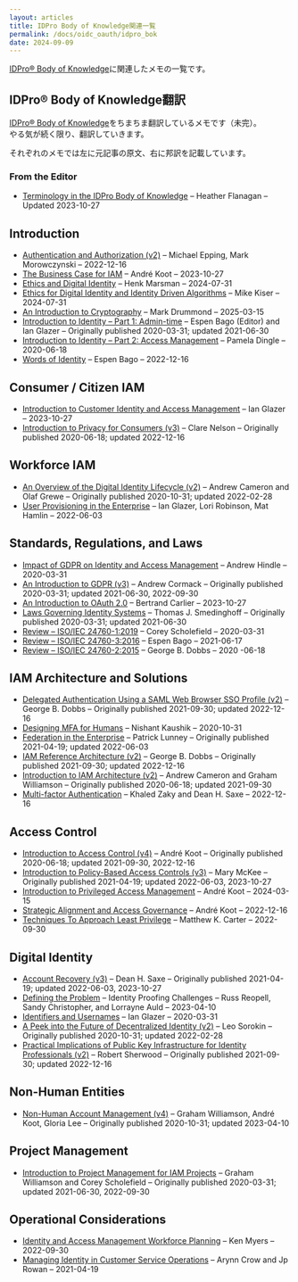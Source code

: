 ```yaml
---
layout: articles
title: IDPro Body of Knowledge関連一覧
permalink: /docs/oidc_oauth/idpro_bok
date: 2024-09-09
---
```


[IDPro® Body of Knowledge](https://idpro.org/body-of-knowledge/)に関連したメモの一覧です。

## IDPro® Body of Knowledge翻訳

[IDPro® Body of Knowledge](https://idpro.org/body-of-knowledge/)をちまちま翻訳しているメモです（未完）。  
やる気が続く限り、翻訳していきます。

それぞれのメモでは左に元記事の原文、右に邦訳を記載しています。

### From the Editor

- [Terminology in the IDPro Body of Knowledge](./41) – Heather Flanagan – Updated 2023-10-27

## Introduction

- [Authentication and Authorization (v2)](./78) – Michael Epping, Mark Morowczynski – 2022-12-16
- [The Business Case for IAM](./97) – André Koot – 2023-10-27
- [Ethics and Digital Identity](./104) – Henk Marsman – 2024-07-31
- [Ethics for Digital Identity and Identity Driven Algorithms](./105) – Mike Kiser – 2024-07-31
- [An Introduction to Cryptography](./102) – Mark Drummond – 2025-03-15
- [Introduction to Identity – Part 1: Admin-time](./27) – Espen Bago (Editor) and Ian Glazer – Originally published 2020-03-31; updated 2021-06-30
- [Introduction to Identity – Part 2: Access Management](./45) – Pamela Dingle – 2020-06-18
- [Words of Identity](./86) – Espen Bago – 2022-12-16

## Consumer / Citizen IAM

- [Introduction to Customer Identity and Access Management](./98) – Ian Glazer – 2023-10-27
- [Introduction to Privacy for Consumers (v3)](./44) – Clare Nelson – Originally published 2020-06-18; updated 2022-12-16

## Workforce IAM

- [An Overview of the Digital Identity Lifecycle (v2)](./31) – Andrew Cameron and Olaf Grewe – Originally published 2020-10-31; updated 2022-02-28
- [User Provisioning in the Enterprise](./84) – Ian Glazer, Lori Robinson, Mat Hamlin – 2022-06-03

## Standards, Regulations, and Laws

-  [Impact of GDPR on Identity and Access Management](./24) – Andrew Hindle – 2020-03-31
-  [An Introduction to GDPR (v3)](./11) – Andrew Cormack – Originally published 2020-03-31; updated 2021-06-30, 2022-09-30
-  [An Introduction to OAuth 2.0](./99) – Bertrand Carlier – 2023-10-27
-  [Laws Governing Identity Systems](./8) – Thomas J. Smedinghoff – Originally published 2020-03-31; updated 2021-06-30
-  [Review – ISO/IEC 24760-1:2019](./18) – Corey Scholefield – 2020-03-31
-  [Review – ISO/IEC 24760-3:2016](./39) – Espen Bago – 2021-06-17
-  [Review – ISO/IEC 24760-2:2015](./30) – George B. Dobbs – 2020 -06-18

## IAM Architecture and Solutions

- [Delegated Authentication Using a SAML Web Browser SSO Profile (v2)](./79) – George B. Dobbs – Originally published 2021-09-30; updated 2022-12-16
- [Designing MFA for Humans](./49) – Nishant Kaushik – 2020-10-31
- [Federation in the Enterprise](./62) – Patrick Lunney – Originally published 2021-04-19; updated 2022-06-03
- [IAM Reference Architecture (v2)](./76) – George B. Dobbs – Originally published 2021-09-30; updated 2022-12-16
- [Introduction to IAM Architecture (v2)](./38) – Andrew Cameron and Graham Williamson – Originally published 2020-06-18; updated 2021-09-30
- [Multi-factor Authentication](./92) – Khaled Zaky and Dean H. Saxe – 2022-12-16

## Access Control

- [Introduction to Access Control (v4)](./42) – André Koot – Originally published 2020-06-18; updated 2021-09-30, 2022-12-16
- [Introduction to Policy-Based Access Controls (v3)](./61) – Mary McKee – Originally published 2021-04-19; updated 2022-06-03, 2023-10-27
- [Introduction to Privileged Access Management](./16) – André Koot – 2024-03-15
- [Strategic Alignment and Access Governance](./51) – André Koot – 2022-12-16
- [Techniques To Approach Least Privilege](./80) – Matthew K. Carter – 2022-09-30

## Digital Identity

- [Account Recovery (v3)](./64) – Dean H. Saxe – Originally published 2021-04-19; updated 2022-06-03, 2023-10-27
- [Defining the Problem](./94) – Identity Proofing Challenges – Russ Reopell, Sandy Christopher, and Lorrayne Auld – 2023-04-10
- [Identifiers and Usernames](./16) – Ian Glazer – 2020-03-31
- [A Peek into the Future of Decentralized Identity (v2)](./51) – Leo Sorokin – Originally published 2020-10-31; updated 2022-02-28
- [Practical Implications of Public Key Infrastructure for Identity Professionals (v2)](./80) – Robert Sherwood – Originally published 2021-09-30; updated 2022-12-16

## Non-Human Entities

- [Non-Human Account Management (v4)](./52) – Graham Williamson, André Koot, Gloria Lee – Originally published 2020-10-31; updated 2023-04-10

## Project Management

- [Introduction to Project Management for IAM Projects](./25) – Graham Williamson and Corey Scholefield – Originally published 2020-03-31; updated 2021-06-30, 2022-09-30

## Operational Considerations

- [Identity and Access Management Workforce Planning](./85) – Ken Myers – 2022-09-30
- [Managing Identity in Customer Service Operations](./65) – Arynn Crow and Jp Rowan – 2021-04-19
